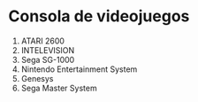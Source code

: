 # Consola de videojuegos

1. ATARI 2600
2. INTELEVISION
3. Sega SG-1000
4. Nintendo Entertainment System
5.  Genesys 
6. Sega Master System